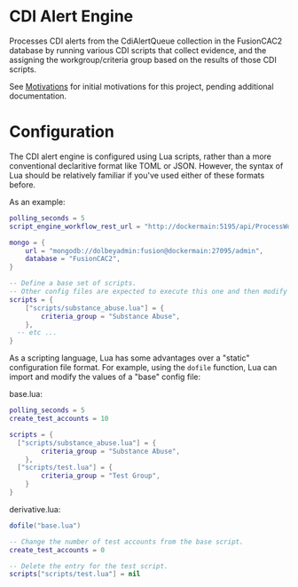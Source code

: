 # CDI Alert Engine

Processes CDI alerts from the CdiAlertQueue collection in the FusionCAC2 database by running various
CDI scripts that collect evidence, and the assigning the workgroup/criteria group based on the results
of those CDI scripts.

See [Motivations](./doc/cdi-alert-engine-motivations.md) for initial motivations for this project, pending
additional documentation.

# Configuration

The CDI alert engine is configured using Lua scripts,
rather than a more conventional declaritive format like TOML or JSON.
However, the syntax of Lua should be relatively familiar if you've used either of these formats before.

As an example:

```lua
polling_seconds = 5
script_engine_workflow_rest_url = "http://dockermain:5195/api/ProcessWorkflow/"

mongo = {
	url = "mongodb://dolbeyadmin:fusion@dockermain:27095/admin",
	database = "FusionCAC2",
}

-- Define a base set of scripts.
-- Other config files are expected to execute this one and then modify the script table.
scripts = {
	["scripts/substance_abuse.lua"] = {
		criteria_group = "Substance Abuse",
	},
  -- etc ...
}
```

As a scripting language, Lua has some advantages over a "static" configuration file format.
For example, using the `dofile` function, Lua can import and modify the values of a "base" config file:

base.lua:
```lua
polling_seconds = 5
create_test_accounts = 10

scripts = {
  ["scripts/substance_abuse.lua"] = {
		criteria_group = "Substance Abuse",
	},
  ["scripts/test.lua"] = {
		criteria_group = "Test Group",
	}
}
```

derivative.lua:
```lua
dofile("base.lua")

-- Change the number of test accounts from the base script.
create_test_accounts = 0

-- Delete the entry for the test script.
scripts["scripts/test.lua"] = nil
```
